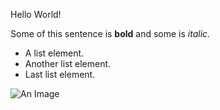 Hello World!

Some of this sentence is **bold** and some is *italic*.

* A list element.
* Another list element.
* Last list element.

![An Image](image.png)
